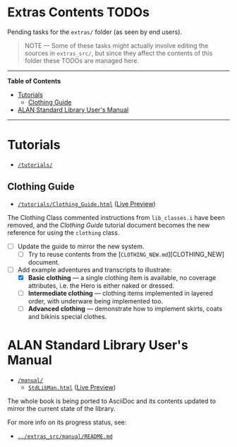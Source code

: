 # Extras Contents TODOs

Pending tasks for the `extras/` folder (as seen by end users).

> NOTE — Some of these tasks might actually involve editing the sources in `extras_src/`, but since they affect the contents of this folder these TODOs are managed here.


-----

**Table of Contents**

<!-- MarkdownTOC autolink="true" bracket="round" autoanchor="false" lowercase="only_ascii" uri_encoding="true" levels="1,2,3" -->

- [Tutorials](#tutorials)
    - [Clothing Guide](#clothing-guide)
- [ALAN Standard Library User's Manual](#alan-standard-library-users-manual)

<!-- /MarkdownTOC -->

-----

# Tutorials

- [`/tutorials/`][tutorials]

## Clothing Guide

- [`/tutorials/Clothing_Guide.html`][Clothing HTML] ([Live Preview][Clothing LIVE])

The Clothing Class commented instructions from `lib_classes.i` have been removed, and the _Clothing Guide_ tutorial document becomes the new reference for using the `clothing` class.

- [ ] Update the guide to mirror the new system.
    + [ ] Try to reuse contents from the [`CLOTHING_NEW.md`][CLOTHING_NEW] document.
- [ ] Add example adventures and transcripts to illustrate:
    * [x] __Basic clothing__ — a single clothing item is available, no coverage attributes, i.e. the Hero is either naked or dressed.
    * [ ] __Intermediate clothing__ — clothing items implemented in layered order, with underware being implemented too.
    * [ ] __Advanced clothing__ — demonstrate how to implement skirts, coats and bikinis special clothes.

# ALAN Standard Library User's Manual

- [`/manual/`][manual]
    + [`StdLibMan.html`][Man HTML] ([Live Preview][Man LIVE])

The whole book is being ported to AsciiDoc and its contents updated to mirror the current state of the library.

For more info on its progress status, see:

- [`../extras_src/manual/README.md`](../extras_src/manual/README.md)

<!-----------------------------------------------------------------------------
                               REFERENCE LINKS
------------------------------------------------------------------------------>


<!-- proj folders -->

[manual]: ./manual/ "Navigate to folder"
[tutorials]: ./tutorials/ "Navigate to folder"

<!-- proj files -->

[Clothing HTML]: ./tutorials/Clothing_Guide.html "View document"
[Clothing LIVE]: http://htmlpreview.github.io/?https://github.com/AnssiR66/AlanStdLib/blob/dev-2.2.0-docs/extras/tutorials/Clothing_Guide.html "HTML Live Preview"

[Man HTML]: ./manual/StdLibMan.html  "View document"
[Man LIVE]: http://htmlpreview.github.io/?https://github.com/AnssiR66/AlanStdLib/blob/dev-2.2.0-docs/extras/manual/StdLibMan.html  "HTML Live Preview"

<!-- EOF -->
